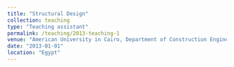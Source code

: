 ```yaml
---
title: "Structural Design"
collection: teaching
type: "Teaching assistant"
permalink: /teaching/2013-teaching-1
venue: "American University in Cairo, Department of Construction Engineering"
date: "2013-01-01"
location: "Egypt"
---
```

